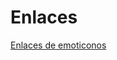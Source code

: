 <!-- Autor: Daniel Benjamin Perez Morales -->
<!-- GitHub: https://github.com/DanielBenjaminPerezMoralesDev13 -->
<!-- Gitlab: https://gitlab.com/DanielBenjaminPerezMoralesDev13 -->
<!-- Correo electrónico: danielperezdev@proton.me -->

# Enlaces

[Enlaces de emoticonos](https://gist.github.com/rxaviers/7360908#file-gistfile1-md "Este texto se mostrara si se pasa el cursor sobre el enlace")
